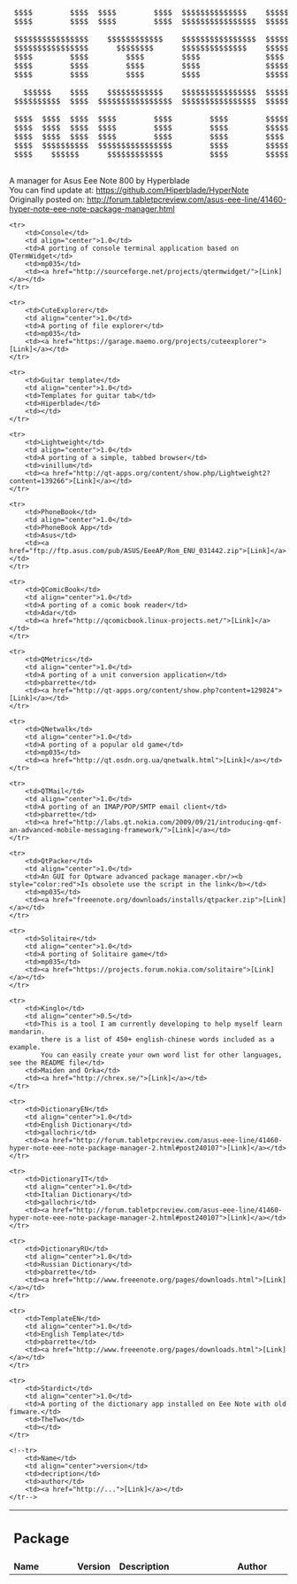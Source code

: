 <pre>
 $$$$        $$$$  $$$$        $$$$  $$$$$$$$$$$$$$    $$$$$$$$$$$$$$$$  $$$$$$$$$$$$$$   
 $$$$        $$$$  $$$$        $$$$  $$$$$$$$$$$$$$$$  $$$$$$$$$$$$$$$$  $$$$$$$$$$$$$$$$ 
                                                                                          
 $$$$$$$$$$$$$$$$    $$$$$$$$$$$$    $$$$$$$$$$$$$$$$  $$$$$$$$$$$$$$$$  $$$$$$$$$$$$$$$$ 
 $$$$$$$$$$$$$$$$      $$$$$$$$      $$$$$$$$$$$$$$    $$$$$$$$$$$$$$$$  $$$$$$$$$$$$$$   
 $$$$        $$$$        $$$$        $$$$              $$$$              $$$$      $$$$   
 $$$$        $$$$        $$$$        $$$$              $$$$$$$$$$$$$$$$  $$$$        $$$$ 
 $$$$        $$$$        $$$$        $$$$              $$$$$$$$$$$$$$$$  $$$$        $$$$ 
                                                                                          
   $$$$$$    $$$$    $$$$$$$$$$$$    $$$$$$$$$$$$$$$$  $$$$$$$$$$$$$$$$                   
 $$$$$$$$$$  $$$$  $$$$$$$$$$$$$$$$  $$$$$$$$$$$$$$$$  $$$$$$$$$$$$$$$$                   
                                                                                          
 $$$$  $$$$  $$$$  $$$$        $$$$        $$$$        $$$$$$$$$$$$$$$$                   
 $$$$  $$$$  $$$$  $$$$        $$$$        $$$$        $$$$$$$$$$$$$$$$                   
 $$$$  $$$$  $$$$  $$$$        $$$$        $$$$        $$$$                               
 $$$$  $$$$$$$$$$  $$$$$$$$$$$$$$$$        $$$$        $$$$$$$$$$$$$$$$     Hiperblade    
 $$$$    $$$$$$      $$$$$$$$$$$$          $$$$        $$$$$$$$$$$$$$$$        2011       
</pre>

<br/>
A manager for Asus Eee Note 800 by Hyperblade<br/>
You can find update at: <a href="https://github.com/Hiperblade/HyperNote">https://github.com/Hiperblade/HyperNote</a><br/>
Originally posted on: <a href="http://forum.tabletpcreview.com/asus-eee-line/41460-hyper-note-eee-note-package-manager.html">http://forum.tabletpcreview.com/asus-eee-line/41460-hyper-note-eee-note-package-manager.html</a><br/>

<table>
	<tr>
		<td colspan="6"><h2>Package</h2></td>
	</tr>
	<tr>
		<td width="150px"><b>Name</b></td>
		<td width="60px"><b>Version</b></td>
		<td width="300px"><b>Description</b></td>
		<td width="80px"><b>Author</b></td>
		<td></td>
	</tr>

	<tr>
		<td>Console</td>
		<td align="center">1.0</td>
		<td>A porting of console terminal application based on QTermWidget</td>
		<td>mp035</td>
		<td><a href="http://sourceforge.net/projects/qtermwidget/">[Link]</a></td>
	</tr>

	<tr>
		<td>CuteExplorer</td>
		<td align="center">1.0</td>
		<td>A porting of file explorer</td>
		<td>mp035</td>
		<td><a href="https://garage.maemo.org/projects/cuteexplorer">[Link]</a></td>
	</tr>

	<tr>
		<td>Guitar template</td>
		<td align="center">1.0</td>
		<td>Templates for guitar tab</td>
		<td>Hiperblade</td>
		<td></td>
	</tr>
	
	<tr>
		<td>Lightweight</td>
		<td align="center">1.0</td>
		<td>A porting of a simple, tabbed browser</td>
		<td>vinillum</td>
		<td><a href="http://qt-apps.org/content/show.php/Lightweight2?content=139266">[Link]</a></td>
	</tr>

	<tr>
		<td>PhoneBook</td>
		<td align="center">1.0</td>
		<td>PhoneBook App</td>
		<td>Asus</td>
		<td><a href="ftp://ftp.asus.com/pub/ASUS/EeeAP/Rom_ENU_031442.zip">[Link]</a></td>
	</tr>

	<tr>
		<td>QComicBook</td>
		<td align="center">1.0</td>
		<td>A porting of a comic book reader</td>
		<td>Adar</td>
		<td><a href="http://qcomicbook.linux-projects.net/">[Link]</a></td>
	</tr>

	<tr>
		<td>QMetrics</td>
		<td align="center">1.0</td>
		<td>A porting of a unit conversion application</td>
		<td>pbarrette</td>
		<td><a href="http://qt-apps.org/content/show.php?content=129824">[Link]</a></td>
	</tr>

	<tr>
		<td>QNetwalk</td>
		<td align="center">1.0</td>
		<td>A porting of a popular old game</td>
		<td>mp035</td>
		<td><a href="http://qt.osdn.org.ua/qnetwalk.html">[Link]</a></td>
	</tr>

	<tr>
		<td>QTMail</td>
		<td align="center">1.0</td>
		<td>A porting of an IMAP/POP/SMTP email client</td>
		<td>pbarrette</td>
		<td><a href="http://labs.qt.nokia.com/2009/09/21/introducing-qmf-an-advanced-mobile-messaging-framework/">[Link]</a></td>
	</tr>

	<tr>
		<td>QtPacker</td>
		<td align="center">1.0</td>
		<td>An GUI for Optware advanced package manager.<br/><b style="color:red">Is obsolete use the script in the link</b></td>
		<td>mp035</td>
		<td><a href="freeenote.org/downloads/installs/qtpacker.zip">[Link]</a></td>
	</tr>
	
	<tr>
		<td>Solitaire</td>
		<td align="center">1.0</td>
		<td>A porting of Solitaire game</td>
		<td>mp035</td>
		<td><a href="https://projects.forum.nokia.com/solitaire">[Link]</a></td>
	</tr>

	<tr>
		<td>Kinglo</td>
		<td align="center">0.5</td>
		<td>This is a tool I am currently developing to help myself learn mandarin.
			there is a list of 450+ english-chinese words included as a example.
			You can easily create your own word list for other languages, see the README file</td>
		<td>Maiden and Orka</td>
		<td><a href="http://chrex.se/">[Link]</a></td>
	</tr>

	<tr>
		<td>DictionaryEN</td>
		<td align="center">1.0</td>
		<td>English Dictionary</td>
		<td>gallochri</td>
		<td><a href="http://forum.tabletpcreview.com/asus-eee-line/41460-hyper-note-eee-note-package-manager-2.html#post240107">[Link]</a></td>
	</tr>

	<tr>
		<td>DictionaryIT</td>
		<td align="center">1.0</td>
		<td>Italian Dictionary</td>
		<td>gallochri</td>
		<td><a href="http://forum.tabletpcreview.com/asus-eee-line/41460-hyper-note-eee-note-package-manager-2.html#post240107">[Link]</a></td>
	</tr>
	
	<tr>
		<td>DictionaryRU</td>
		<td align="center">1.0</td>
		<td>Russian Dictionary</td>
		<td>pbarrette</td>
		<td><a href="http://www.freeenote.org/pages/downloads.html">[Link]</a></td>
	</tr>

	<tr>
		<td>TemplateEN</td>
		<td align="center">1.0</td>
		<td>English Template</td>
		<td>pbarrette</td>
		<td><a href="http://www.freeenote.org/pages/downloads.html">[Link]</a></td>
	</tr>

	<tr>
		<td>Stardict</td>
		<td align="center">1.0</td>
		<td>A porting of the dictionary app installed on Eee Note with old fimware.</td>
		<td>TheTwo</td>
		<td></td>
	</tr>
	
	<!--tr>
		<td>Name</td>
		<td align="center">version</td>
		<td>decription</td>
		<td>author</td>
		<td><a href="http://...">[Link]</a></td>
	</tr-->
</table>